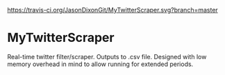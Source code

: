https://travis-ci.org/JasonDixonGit/MyTwitterScraper.svg?branch=master
# MyTwitterScraper
Real-time twitter filter/scraper. Outputs to .csv file. Designed with low memory overhead in mind to allow running for extended periods.
